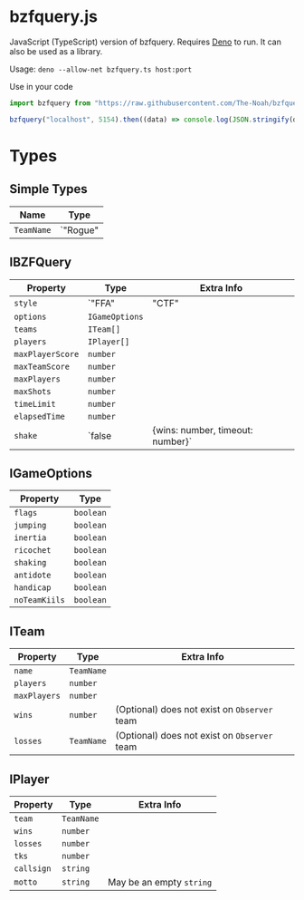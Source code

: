 # bzfquery.js

JavaScript (TypeScript) version of bzfquery. Requires [Deno](https://deno.land) to run. It can also be used as a library.

Usage: `deno --allow-net bzfquery.ts host:port`

Use in your code
```typescript
import bzfquery from "https://raw.githubusercontent.com/The-Noah/bzfquery.js/master/bzfquery.ts";

bzfquery("localhost", 5154).then((data) => console.log(JSON.stringify(data, null, 2)));
```

# Types

## Simple Types

| Name       | Type |
| ---------- | ---- |
| `TeamName` | `"Rogue" | "Red" | "Green" | "Blue" | "Purple" | "Observer" | "Rabbit" | "Hunter"` |

## IBZFQuery

| Property         | Type | Extra Info |
| ---------------- | ---- | ---------- |
| `style`          | `"FFA" | "CTF" | "OFFA" | "Rabbit"` |
| `options`        | `IGameOptions` |
| `teams`          | `ITeam[]` |
| `players`        | `IPlayer[]` |
| `maxPlayerScore` | `number` |
| `maxTeamScore`   | `number` |
| `maxPlayers`     | `number` |
| `maxShots`       | `number` |
| `timeLimit`      | `number` |
| `elapsedTime`    | `number` |
| `shake`          | `false | {wins: number, timeout: number}` | `timeout` is in deciseconds |

## IGameOptions

| Property       | Type      |
| -------------- | --------- |
| `flags`        | `boolean` |
| `jumping`      | `boolean` |
| `inertia`      | `boolean` |
| `ricochet`     | `boolean` |
| `shaking`      | `boolean` |
| `antidote`     | `boolean` |
| `handicap`     | `boolean` |
| `noTeamKiils`  | `boolean` |

## ITeam

| Property     | Type       | Extra Info |
| ------------ | ---------- | ---------- |
| `name`       | `TeamName` |
| `players`    | `number`   |
| `maxPlayers` | `number`   |
| `wins`       | `number`   | (Optional) does not exist on `Observer` team |
| `losses`     | `TeamName` | (Optional) does not exist on `Observer` team |

## IPlayer

| Property   | Type       | Extra Info |
| ---------- | ---------- | ---------- |
| `team`     | `TeamName` |
| `wins`     | `number`   |
| `losses`   | `number`   |
| `tks`      | `number`   |
| `callsign` | `string`   |
| `motto`    | `string`   | May be an empty `string` |
